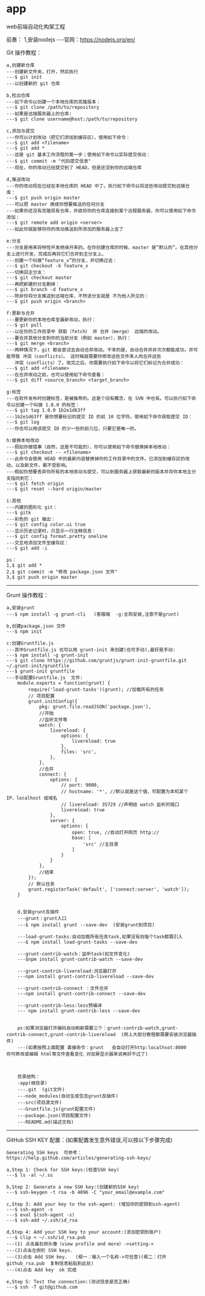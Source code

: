 # app
web前端自动化构架工程

前奏：
	1,安装nodejs
	---官网：https://nodejs.org/en/

Git 操作教程：

	a,创建新仓库
	---创建新文件夹，打开，然后执行
	---$ git init
	---以创建新的 git 仓库

	b,检出仓库
	---如下命令以创建一个本地仓库的克隆版本：
	---$ git clone /path/to/repository
	---如果是远端服务器上的仓库:
	---$ git clone username@host:/path/to/repository

	c,添加与提交
	---你可以计划改动（把它们添加到缓存区），使用如下命令：
	---$ git add <filename>
	---$ git add *
	---这是 git 基本工作流程的第一步；使用如下命令以实际提交改动：
	---$ git commit -m "代码提交信息"
	---现在，你的改动已经提交到了 HEAD，但是还没到你的远端仓库

	d,推送改动
	---你的改动现在已经在本地仓库的 HEAD 中了。执行如下命令以将这些改动提交到远端仓库：
	---$ git push origin master
	---可以把 master 换成你想要推送的任何分支
	---如果你还没有克隆现有仓库，并欲将你的仓库连接到某个远程服务器，你可以使用如下命令添加：
	---$ git remote add origin <server>
	---如此你就能够将你的改动推送到所添加的服务器上去了

	e:分支
	---分支是用来将特性开发绝缘开来的。在你创建仓库的时候，master 是“默认的”。在其他分支上进行开发，完成后再将它们合并到主分支上。
	---创建一个叫做“feature_x”的分支，并切换过去：
	---$ git checkout -b feature_x
	---切换回主分支：
	---$ git checkout master
	---再把新建的分支删掉：
	---$ git branch -d feature_x
	---除非你将分支推送到远端仓库，不然该分支就是 不为他人所见的：
	---$ git push origin <branch>

	f:更新与合并
	---要更新你的本地仓库至最新改动，执行：
	---$ git pull
	---以在你的工作目录中 获取（fetch） 并 合并（merge） 远端的改动。
	---要合并其他分支到你的当前分支（例如 master），执行：
	---$ git merge <branch>
	---两种情况下，git 都会尝试去自动合并改动。不幸的是，自动合并并非次次都能成功，并可能导致 冲突（conflicts）。 这时候就需要你修改这些文件来人肉合并这些 	       
	   冲突（conflicts）了。改完之后，你需要执行如下命令以将它们标记为合并成功：
	---$ git add <filename>
	---在合并改动之前，也可以使用如下命令查看：
	---$ git diff <source_branch> <target_branch>

	g:标签
	---在软件发布时创建标签，是被推荐的。这是个旧有概念，在 SVN 中也有。可以执行如下命令以创建一个叫做 1.0.0 的标签：
	---$ git tag 1.0.0 1b2e1d63ff
	---1b2e1d63ff 是你想要标记的提交 ID 的前 10 位字符。使用如下命令获取提交 ID：
	---$ git log
	---你也可以用该提交 ID 的少一些的前几位，只要它是唯一的。

	h:替换本地改动
	---假如你做错事（自然，这是不可能的），你可以使用如下命令替换掉本地改动：
	---$ git checkout -- <filename>
	---此命令会使用 HEAD 中的最新内容替换掉你的工作目录中的文件。已添加到缓存区的改动，以及新文件，都不受影响。
	---假如你想要丢弃你所有的本地改动与提交，可以到服务器上获取最新的版本并将你本地主分支指向到它：
	---$ git fetch origin
	---$ git reset --hard origin/master

	i:其他
	---内建的图形化 git：
	---$ gitk
	---彩色的 git 输出：
	---$ git config color.ui true
	---显示历史记录时，只显示一行注释信息：
	---$ git config format.pretty oneline
	---交互地添加文件至缓存区：
	---$ git add -i

	ps：
	1,$ git add *
	2,$ git commit -m "修改 package.json 文件"
	3,$ git push origin master


----------------------------------------------------------------------------------------------
Grunt  操作教程：

	a,安装grunt
	---$ npm install -g grunt-cli   (客服端  -g:全局安装,注意不是grunt)

	b,创建package.json 文件
	---$ npm init

	c:创建Gruntfile.js
	---其中Gruntfile.js 也可以用 grunt-init 来创建(也可手动),最好是手动:
	---$ npm install -g grunt-init
	---$ git clone https://github.com/gruntjs/grunt-init-gruntfile.git ~/.grunt-init/gruntfile
	---$ grunt-init gruntfile  
	---手动配置Gruntfile.js  文件:
		module.exports = function(grunt) {
		    require('load-grunt-tasks')(grunt); //加载所有的任务
		    // 项目配置
		    grunt.initConfig({
		        pkg: grunt.file.readJSON('package.json'),
		        //开始
		        //监听文件等
		        watch: {
		            livereload: {
		                options: {
		                    livereload: true
		                },
		                files: 'src',
		            },
		        },
		        //合并
		        connect: {
		            options: {
		                // port: 9000,
		                // hostname: '*', //默认就是这个值，可配置为本机某个 IP，localhost 或域名
		                // livereload: 35729 //声明给 watch 监听的端口
		                livereload: true
		            },
		            server: {
		                options: {
		                    open: true, //自动打开网页 http://
		                    base: [
		                        'src' //主目录
		                    ]
		                }
		            }
		        },
		        //结束
		    });
		    // 默认任务
		    grunt.registerTask('default', ['connect:server', 'watch']);
		}


		d,安装grunt及插件
		---grunt：grunt入口
		---$ npm install grunt --save-dev  (安装grunt到项目)

		---load-grunt-tasks:自动加载所有任务task,如果没有则每个task都需引入
		---$ npm install load-grunt-tasks --save-dev 

		---grunt-contrib-watch：监听task(如文件变化)
		---$npm install grunt-contrib-watch --save-dev

		---grunt-contrib-livereload:浏览器打开
		---npm install grunt-contrib-livereload --save-dev

		---grunt-contrib-connect ：文件合并
		---npm install grunt-contrib-connect --save-dev

		---grunt-contrib-less:less预编译
		--- npm install grunt-contrib-less --save-dev


		ps:如果浏览器打开编码自动刷新需要三个：grunt-contrib-watch,grunt-contrib-connect,grunt-contrib-livereload  (网上大部分教程都需要安装浏览器插件)
		---(如果按照上面配置 直接命令：grunt   会自动打开http:localhsot:8000   你可修改或编辑 html等文件查看变化 对双屏显示器来说再好不过了)



		目录结构：
		-app(根目录)
		---.git  (git文件)
		---node_modules(自动生成包含grunt及插件)
		---src(项目源文件)
		---Gruntfile.js(grunt配置文件)
		---package.json(项目配置文件)
		---README.md(描述文档)
-------------------------------------------------------------------------------------------------------

GitHub  SSH KEY 配置：(如果配置发生意外错误,可以按以下步骤完成)

	Generating SSH keys  可参考：https://help.github.com/articles/generating-ssh-keys/

	a,Step 1: Check for SSH keys:(检查SSH key)
	---$ ls -al ~/.ss

	b,Step 2: Generate a new SSH key:(创建新的SSH key)
	---$ ssh-keygen -t rsa -b 4096 -C "your_email@example.com"

	c,Step 3: Add your key to the ssh-agent: (增加你的密钥到ssh-agent)
	---$ ssh-agent -s
	---$ eval $(ssh-agent -s)
	---$ ssh-add ~/.ssh/id_rsa

	d,Step 4: Add your SSH key to your account:(添加密钥到账户)
	---$ clip < ~/.ssh/id_rsa.pub
	---(1) 点击最右侧头像（view profile and more）->setting->
	---(2)点击左侧栏 SSH keys. 
	---(3)点击 Add SSH key.   (框一：输入一个名称->可任意)(框二：打开 github_rsa.pub  复制信息粘贴到此处)
	---(4)点击 Add key  ok 完成

	e,Step 5: Test the connection:(测试信息是否正确)
	---$ ssh -T git@github.com